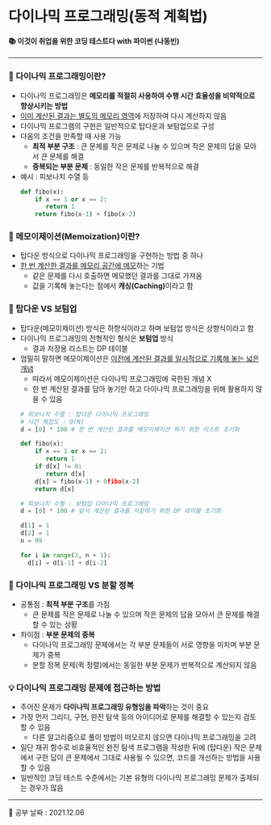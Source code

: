 # 다이나믹 프로그래밍(동적 계획법)
#### 📚 이것이 취업을 위한 코딩 테스트다 with 파이썬 (나동빈)

-----
### 🔎 다이나믹 프로그래밍이란?
- 다이나믹 프로그래밍은 <b>메모리를 적절히 사용하여 수행 시간 효율성을 비약적으로 향상시키는 방법</b>
- <u>이미 계산된 결과는 별도의 메모리 영역</u>에 저장하여 다시 계산하지 않음
- 다이나믹 프로그램의 구현은 일반적으로 탑다운과 보텀업으로 구성
- 다음의 조건을 만족할 때 사용 가능
    - <b>최적 부분 구조</b> : 큰 문제를 작은 문제로 나눌 수 있으며 작은 문제의 답을 모아서 큰 문제를 해결
    - <b>중복되는 부분 문제</b> : 동일한 작은 문제를 반복적으로 해결
- 예시 : 피보나치 수열 등  
  ```python
  def fibo(x):
      if x == 1 or x == 2:
         return 1
      return fibo(x-1) + fibo(x-2)
  ```

### 🔎 메모이제이션(Memoization)이란?
- 탑다운 방식으로 다이나믹 프로그래밍을 구현하는 방법 중 하나
- <u>한 번 계산한 결과를 메모리 공간에 메모</u>하는 기법
  - 같은 문제를 다시 호출하면 메모했던 결과를 그대로 가져옴
  - 값을 기록해 놓는다는 점에서 <b>캐싱(Caching)</b>이라고 함
  
### 🔎 탑다운 VS 보텀업
- 탑다운(메모이제이션) 방식은 하향식이라고 하며 보텀업 방식은 상향식이라고 함
- 다이나믹 프로그래밍의 전형적인 형식은 <b>보텀업</b> 방식
  - 결과 저장용 리스트는 DP 테이블
- 엄밀히 말하면 메모이제이션은 <u>이전에 계산된 결과를 일시적으로 기록해 놓는 넓은 개념</u>
  - 따라서 메모이제이션은 다이나믹 프로그래밍에 국한된 개념 X
  - 한 번 계산된 결과를 담아 놓기만 하고 다이나믹 프로그래밍을 위해 활용하지 않을 수 있음
  ```python
  # 피보나치 수열 : 탑다운 다이나믹 프로그래밍
  # 시간 복잡도 : O(N)
  d = [0] * 100 # 한 번 계산된 결과를 메모이제이션 하기 위한 리스트 초기화
  
  def fibo(x):
      if x == 1 or x == 2:
         return 1
      if d[x] != 0:
         return d[x]
      d[x] = fibo(x-1) + 0fibo(x-2)
      return d[x]
  ```
  ```python
  # 피보나치 수열 : 보텀업 다이나믹 프로그래밍
  d = [0] * 100 # 앞서 계산된 결과를 저장하기 위한 DP 테이블 초기화
  
  d[1] = 1
  d[2] = 1
  n = 99
  
  for i in range(3, n + 1):
    d[i] = d[i-1] + d[i-2] 
  ```

### 🔎 다이나믹 프로그래밍 VS 분할 정복
- 공통점 : <b>최적 부분 구조</b>를 가짐
  - 큰 문제를 작은 문제로 나눌 수 있으며 작은 문제의 답을 모아서 큰 문제를 해결할 수 있는 상황
- 차이점 : <b>부분 문제의 중복</b>
  - 다이나믹 프로그래밍 문제에서는 각 부분 문제들이 서로 영향을 미치며 부분 문제가 중복
  - 분할 정복 문제(퀵 정렬)에서는 동일한 부분 문제가 반복적으로 계산되지 않음

### 💡 다이나믹 프로그래밍 문제에 접근하는 방법
- 주어진 문제가 <b>다이나믹 프로그래밍 유형임을 파악</b>하는 것이 중요
- 가장 먼저 그리디, 구현, 완전 탐색 등의 아이디어로 문제를 해결할 수 있는지 검토할 수 있음
  - 다른 알고리즘으로 풀이 방법이 떠오르지 않으면 다이나믹 프로그래밍을 고려
- 일단 재귀 함수로 비효율적인 완전 탐색 프로그램을 작성한 뒤에 (탑다운) 작은 문제에서 구한 답이 큰 문제에서 그대로 사용될 수 있으면, 코드를 개선하는 방법을 사용할 수 있음
- 일반적인 코딩 테스트 수준에서는 기본 유형의 다이나믹 프로그래밍 문제가 출제되는 경우가 많음

-------------
📅 공부 날짜 : 2021.12.06